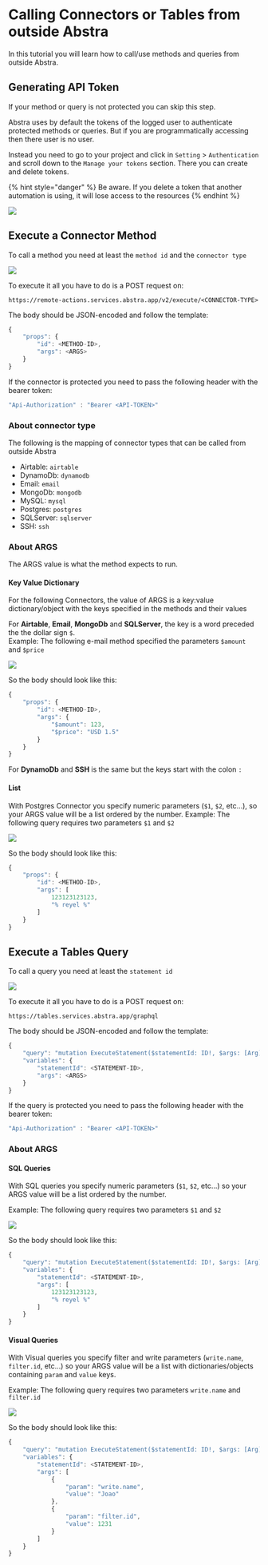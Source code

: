 # Calling Connectors or Tables from outside Abstra

In this tutorial you will learn how to call/use methods and queries from outside Abstra.

## Generating API Token

If your method or query is not protected you can skip this step.

Abstra uses by default the tokens of the logged user to authenticate protected methods or queries. But if you are programmatically accessing then there user is no user.

Instead you need to go to your project and click in `Setting`  &gt; `Authentication` and scroll down to the `Manage your tokens` section. There you can create and delete tokens. 

{% hint style="danger" %}
Be aware. If you delete a token that another automation is using, it will lose access to the resources
{% endhint %}

![](../../.gitbook/assets/toekns.gif)

## Execute a Connector Method

To call a method you need at least the `method id` and the `connector type`

![](../../.gitbook/assets/methodid.gif)

To execute it all you have to do is a POST request on:

```text
https://remote-actions.services.abstra.app/v2/execute/<CONNECTOR-TYPE>
```

The body should be JSON-encoded and follow the template:

```javascript
{
    "props": {
        "id": <METHOD-ID>,
        "args": <ARGS>
    }
}
```

If the connector is protected you need to pass the following header with the bearer token:

```javascript
"Api-Authorization" : "Bearer <API-TOKEN>"
```

### About connector type

The following is the mapping of connector types that can be called from outside Abstra

* Airtable: `airtable`
* DynamoDb: `dynamodb`
* Email: `email`
* MongoDb: `mongodb`
* MySQL: `mysql`
* Postgres: `postgres`
* SQLServer: `sqlserver`
* SSH: `ssh`

### About ARGS

The ARGS value is what the method expects to run.

#### Key Value Dictionary

For the following Connectors, the value of ARGS is a key:value dictionary/object with the keys specified in the methods and their values

For **Airtable**, **Email**, **MongoDb** and **SQLServer**, the key is a word preceded the the dollar sign `$`.  
Example: The following e-mail method specified the parameters `$amount` and `$price`

![](../../.gitbook/assets/image%20%285%29.png)

So the body should look like this:

```javascript
{
    "props": {
        "id": <METHOD-ID>,
        "args": {
            "$amount": 123,
            "$price": "USD 1.5"
        }
    }
}
```

For **DynamoDb** and **SSH** is the same but the keys start with the colon `:`

#### List

With Postgres Connector you specify numeric parameters \(`$1`, `$2`, etc...\), so your ARGS value will be a list ordered by the number. Example: The following query requires two parameters `$1` and `$2`

![](../../.gitbook/assets/image%20%2818%29.png)

So the body should look like this:

```javascript
{
    "props": {
        "id": <METHOD-ID>,
        "args": [
            123123123123,
            "% reyel %"
        ]
    }
}
```

## Execute a Tables Query

To call a query you need at least the `statement id` 

![](../../.gitbook/assets/statement.gif)



To execute it all you have to do is a POST request on:

```text
https://tables.services.abstra.app/graphql
```

The body should be JSON-encoded and follow the template:

```javascript
{
    "query": "mutation ExecuteStatement($statementId: ID!, $args: [Arg]) { execute_statement(statement_id: $statementId, args: $args) { rows } }",
    "variables": {
        "statementId": <STATEMENT-ID>,
        "args": <ARGS>
    }
}
```

If the query is protected you need to pass the following header with the bearer token:

```javascript
"Api-Authorization" : "Bearer <API-TOKEN>"
```

### About ARGS

#### SQL Queries

With SQL queries you specify numeric parameters \(`$1`, `$2`, etc...\) so your ARGS value will be a list ordered by the number. 

Example: The following query requires two parameters `$1` and `$2`

![](../../.gitbook/assets/image%20%2813%29.png)

So the body should look like this:

```javascript
{
    "query": "mutation ExecuteStatement($statementId: ID!, $args: [Arg]) { execute_statement(statement_id: $statementId, args: $args) { rows } }",
    "variables": {
        "statementId": <STATEMENT-ID>,
        "args": [
            123123123123,
            "% reyel %"
        ]
    }
}
```

#### Visual Queries

With Visual queries you specify filter and write parameters \(`write.name`, `filter.id`, etc...\) so your ARGS value will be a list with dictionaries/objects containing `param` and `value` keys. 

Example: The following query requires two parameters `write.name` and `filter.id`

![](../../.gitbook/assets/image%20%2823%29.png)

So the body should look like this:

```javascript
{
    "query": "mutation ExecuteStatement($statementId: ID!, $args: [Arg]) { execute_statement(statement_id: $statementId, args: $args) { rows } }",
    "variables": {
        "statementId": <STATEMENT-ID>,
        "args": [
            {
                "param": "write.name",
                "value": "Joao"
            },
            {
                "param": "filter.id",
                "value": 1231
            }
        ]
    }
}
```


